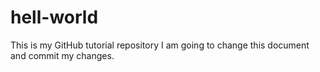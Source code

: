# hell-world
This is my GitHub tutorial repository
I am going to change this document and commit my changes.
